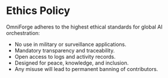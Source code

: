# Ethics Policy

OmniForge adheres to the highest ethical standards for global AI orchestration:
- No use in military or surveillance applications.
- Mandatory transparency and traceability.
- Open access to logs and activity records.
- Designed for peace, knowledge, and inclusion.
- Any misuse will lead to permanent banning of contributors.